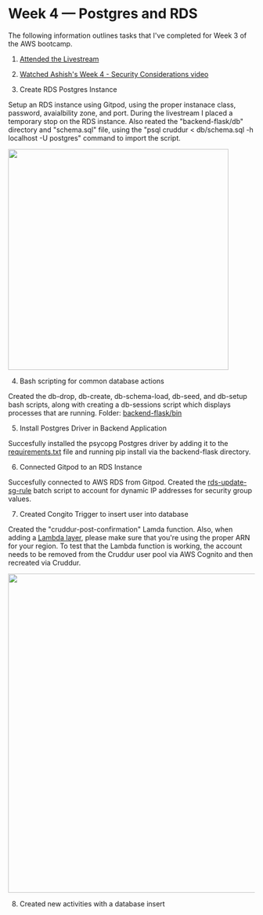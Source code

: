 # Week 4 — Postgres and RDS

The following information outlines tasks that I've completed for Week 3 of the AWS bootcamp.

1. [Attended the Livestream](https://www.youtube.com/watch?v=EtD7Kv5YCUs)

2. [Watched Ashish's Week 4 - Security Considerations	video](https://www.youtube.com/watch?v=UourWxz7iQg&list=PLBfufR7vyJJ7k25byhRXJldB5AiwgNnWv&index=45)

3. Create RDS Postgres Instance	

Setup an RDS instance using Gitpod, using the proper instanace class, password, avaialbility zone, and port. During the livestream I placed a temporary stop on the RDS instance. Also reated the "backend-flask/db" directory and "schema.sql" file, using the "psql cruddur < db/schema.sql -h localhost -U postgres" command to import the script.

<img src="https://user-images.githubusercontent.com/20970865/225889658-c4b68ae6-21db-4adc-bb84-96af8705acfa.PNG" width=450>

4. Bash scripting for common database actions	

Created the db-drop, db-create, db-schema-load, db-seed, and db-setup bash scripts, along with creating a db-sessions script which displays processes that are running. 
Folder: [backend-flask/bin](https://github.com/Gamerrethink/aws-bootcamp-cruddur-2023/tree/week-4/backend-flask/bin)

5. Install Postgres Driver in Backend Application	

Succesfully installed the psycopg Postgres driver by adding it to the [requirements.txt](https://github.com/Gamerrethink/aws-bootcamp-cruddur-2023/blob/week-4/backend-flask/requirements.txt) file and running pip install via the backend-flask directory.

6. Connected Gitpod to an RDS Instance	

Succesfully connected to AWS RDS from Gitpod. Created the [rds-update-sg-rule](https://github.com/Gamerrethink/aws-bootcamp-cruddur-2023/blob/week-4/backend-flask/bin/rds-update-sg-rule) batch script to account for dynamic IP addresses for security group values.

7. Created Congito Trigger to insert user into database	

Created the "cruddur-post-confirmation" Lamda function. Also, when adding a [Lambda layer](https://github.com/jetbridge/psycopg2-lambda-layer), please make sure that you're using the proper ARN for your region. To test that the Lambda function is working, the account needs to be removed from the Cruddur user pool via AWS Cognito and then recreated via Cruddur.

<img src="https://user-images.githubusercontent.com/20970865/225892292-e8f30d42-17b5-48b4-9226-3f7c8ad5b91b.PNG" width=650>

8. Created new activities with a database insert	
